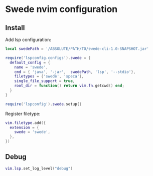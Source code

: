 # Swede nvim configuration

## Install

Add lsp configuration:

```lua
local swedePath = '/ABSOLUTE/PATH/TO/swede-cli-1.0-SNAPSHOT.jar'

require('lspconfig.configs').swede = {
  default_config = {
    name = 'swede',
    cmd = { 'java', '-jar',  swedePath, 'lsp', '--stdio'},
    filetypes = {'swede', 'speca'},
    single_file_support = true,
    root_dir = function() return vim.fn.getcwd() end;
  }
}

require('lspconfig').swede.setup{}
```

Register filetype:

```lua
vim.filetype.add({
  extension = {
    swede = 'swede',
  },
})
```

## Debug

```lua
vim.lsp.set_log_level("debug")
```
